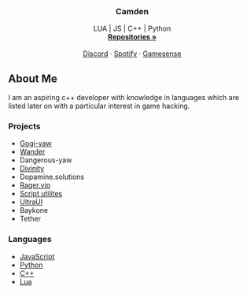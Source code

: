 <br />
<p align="center">
  <!--<a href="https://github.com/othneildrew/Best-README-Template">
    <img src="images/logo.png" alt="Logo" width="80" height="80">
  </a>-->

  <h3 align="center">Camden</h3>

  <p align="center">
    LUA | JS | C++ | Python
    <br />
    <a href="https://github.com/Camd3n?tab=repositories"><strong>Repositories »</strong></a>
    <br />
    <br />
    <a href="discord">Discord</a>
    ·
    <a href="https://open.spotify.com/user/fvatm35ghy94kchxztrzdvpr9?si=dbc6bfd3a7e5474e">Spotify</a>
    ·
    <a href="https://gamesense.pub/forums/profile.php?id=11454">Gamesense</a>
  </p>
</p>


## About Me

I am an aspiring c++ developer with knowledge in languages which are listed later on with a particular interest in game hacking.

### Projects
* [Gogi-yaw](https://github.com/Camd3n/gogi-yaw_gamesense)
* [Wander](https://github.com/Camd3n/wander-lua_source)
* Dangerous-yaw
* [Divinity](https://github.com/Camd3n/onetap-scripts_assorted)
* Dopamine.solutions
* [Rager.vip](https://hvh.expert/)
* [Script utilites](https://github.com/Camd3n/script-utilities)
* [UltraUI](https://github.com/Camd3n/UltraUI)
* Baykone
* Tether

### Languages
* [JavaScript](https://www.javascript.com/)
* [Python](https://www.python.org/)
* [C++](https://www.cplusplus.com/)
* [Lua](https://www.lua.org/)
